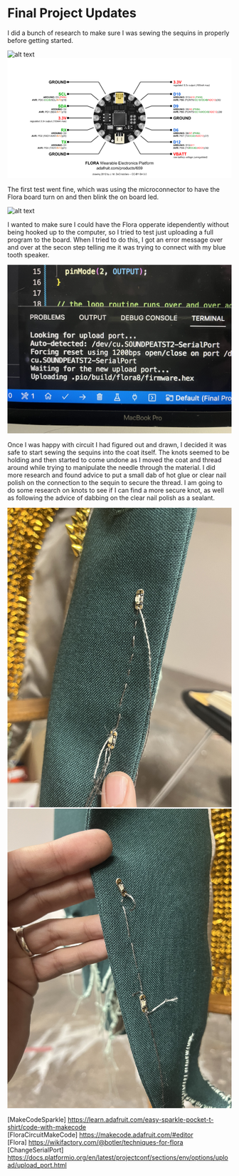 # Final Project Updates  

I did a bunch of research to make sure I was sewing the sequins in properly before getting started.

![alt text](images/floracircuit.jpeg)  
![alt text](images/floraboard.png)  

The first test went fine, which was using the microconnector to have the Flora board turn on and then blink the on board led.  

![alt text](images/testledflora.jpeg)  

I wanted to make sure I could have the Flora opperate idependently without being hooked up to the computer, so I tried to test just uploading a full program to the board. When I tried to do this, I got an error message over and over at the secon step telling me it was trying to connect with my blue tooth speaker.  

![alt text](images/errorcodeflora.jpeg)  

Once I was happy with circuit I had figured out and drawn, I decided it was safe to start sewing the sequins into the coat itself. The knots seemed to be holding and then started to come undone as I moved the coat and thread around while trying to manipulate the needle through the material. I did more research and found advice to put a small dab of hot glue or clear nail polish on the connection to the sequin to secure the thread. I am going to do some research on knots to see if I can find a more secure knot, as well as following the advice of dabbing on the clear nail polish as a sealant.  

![alt text](images/ledsequin1.jpeg)  
![alt text](images/ledsequin2.jpeg)  

[MakeCodeSparkle] <https://learn.adafruit.com/easy-sparkle-pocket-t-shirt/code-with-makecode>  
[FloraCircuitMakeCode] <https://makecode.adafruit.com/#editor>  
[Flora] <https://wikifactory.com/@botler/techniques-for-flora>  
[ChangeSerialPort] <https://docs.platformio.org/en/latest/projectconf/sections/env/options/upload/upload_port.html>  
